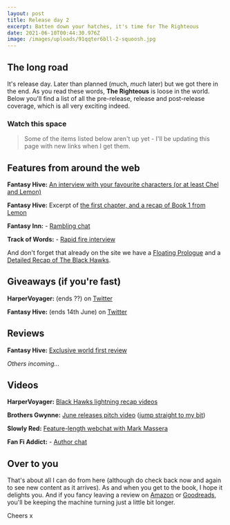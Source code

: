 ```yaml
---
layout: post
title: Release day 2
excerpt: Batten down your hatches, it's time for The Righteous
date: 2021-06-10T00:44:30.976Z
image: /images/uploads/91qqter6bll-2-squoosh.jpg
---
```

## The long road

It's release day. Later than planned (much, _much_ later) but we got there in the end. As you read these words, **The Righteous** is loose in the world. Below you'll find a list of all the pre-release, release and post-release coverage, which is all very exciting indeed.

### Watch this space

> Some of the items listed below aren't up yet - I'll be updating this page with new links when I get them.

## Features from around the web

**Fantasy Hive:** [An interview with your favourite characters (or at least Chel and Lemon)](https://fantasy-hive.co.uk/2021/06/nils-is-having-a-special-interview-with-vedren-chel-and-lemon-the-characters-from-the-righteous/)

**Fantasy Hive:** Excerpt of [the first chapter, and a recap of Book 1 from Lemon](https://fantasy-hive.co.uk/2021/06/the-righteous-by-david-wragg-excerpt/)

**Fantasy Inn:** - [Rambling chat](https://thefantasyinn.com/2021/06/10/a-chat-with-david-wragg/)

**Track of Words:** - [Rapid fire interview](https://www.trackofwords.com/2021/06/09/rapid-fire-david-wragg-talks-the-righteous)

And don't forget that already on the site we have a [Floating Prologue](https://www.davewragg.com/blog/the-floating-prologue/) and a [Detailed Recap of The Black Hawks](https://www.davewragg.com/blog/black-hawks-recap/).

## Giveaways (if you're fast)

**HarperVoyager:** (ends ??) on [Twitter](https://twitter.com/HarperVoyagerUK/status/1400787428105932802)

**Fantasy Hive:** (ends 14th June) on [Twitter](https://twitter.com/TheFantasyHive/status/1401901626865115147)

## Reviews

**Fantasy Hive:** [Exclusive world first review](https://fantasy-hive.co.uk/2021/04/the-righteous-by-david-wragg-book-review/)

_Others incoming..._

## Videos

**HarperVoyager:** [Black Hawks lightning recap videos](https://twitter.com/HarperVoyagerUK/status/1398217515168378881)

**Brothers Gwynne:** [June releases pitch video](https://www.youtube.com/watch?v=zTRDBj1qFOg) ([jump straight to my bit](https://www.youtube.com/watch?v=zTRDBj1qFOg&t=354s))

**Slowly Red:** [Feature-length webchat with Mark Massera](https://youtu.be/uT-I8g9mxl8)

**Fan Fi Addict:** - [Author chat](https://www.youtube.com/watch?v=lsmtKAoT6iA)

## Over to you

That's about all I can do from here (although do check back now and again to see new content as it arrives). As and when you get to the book, I hope it delights you. And if you fancy leaving a review on [Amazon](https://www.amazon.co.uk/dp/0008331448/) or [Goodreads](https://www.goodreads.com/book/show/50174451-the-righteous), you'll be keeping the machine turning just a little bit longer.

Cheers x
